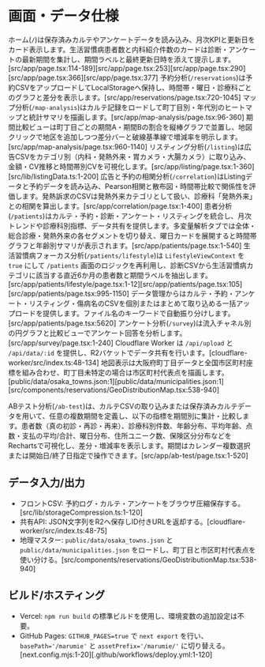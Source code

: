 # 画面・データ仕様
ホーム(`/`)は保存済みカルテやアンケートデータを読み込み、月次KPIと更新日をカード表示します。生活習慣病患者数と内科紹介件数のカードは診断・アンケートの最新期間を集計し、期間ラベルと最終更新日時を添えて提示します。[src/app/page.tsx:114-189][src/app/page.tsx:253][src/app/page.tsx:290][src/app/page.tsx:366][src/app/page.tsx:377]
予約分析(`/reservations`)は予約CSVをアップロードしてLocalStorageへ保持し、時間帯・曜日・診療科ごとのグラフと差分を表示します。[src/app/reservations/page.tsx:720-1045]
マップ分析(`/map-analysis`)はカルテ記録をロードして町丁目別・年代別のヒートマップと統計サマリを描画します。[src/app/map-analysis/page.tsx:96-360]
期間比較ビューは町丁目ごとの期間A・期間Bの割合を縦棒グラフで並置し、地図クリックで地区を追加しつつ差分バーと破線基準線で増減率を明示します。[src/app/map-analysis/page.tsx:960-1140]
リスティング分析(`/listing`)は広告CSVをカテゴリ別（内科・発熱外来・胃カメラ・大腸カメラ）に取り込み、金額・CV推移と時間帯別CVを可視化します。[src/app/listing/page.tsx:1-360][src/lib/listingData.ts:1-200]
広告と予約の相関分析(`/correlation`)はListingデータと予約データを読み込み、Pearson相関と散布図・時間帯比較で関係性を評価します。発熱訴求のCSVは発熱外来カテゴリとして扱い、診療科「発熱外来」との相関を算出します。[src/app/correlation/page.tsx:1-400]
患者分析(`/patients`)はカルテ・予約・診断・アンケート・リスティングを統合し、月次トレンドや診療科別指標、データ共有を提供します。多変量解析タブでは全体・総合診療・発熱外来の各セグメントを切り替え、曜日カードを展開すると時間帯グラフと年齢別サマリが表示されます。[src/app/patients/page.tsx:1-540]
生活習慣病フォーカス分析(`/patients/lifestyle`)は `LifestyleViewContext` を `true` にして `/patients` 画面のロジックを再利用し、診断CSVから生活習慣病カテゴリに該当する直近6か月の患者数と期間ラベルを抽出します。[src/app/patients/lifestyle/page.tsx:1-12][src/app/patients/page.tsx:105][src/app/patients/page.tsx:995-1150]
データ管理からはカルテ・予約・アンケート・リスティング・傷病名のCSVを個別またはまとめて取り込める一括アップロードを提供します。ファイル名のキーワードで自動振り分けします。[src/app/patients/page.tsx:5620]
アンケート分析(`/survey`)は流入チャネル別の円グラフと比較ビューでアンケート回答を分析します。[src/app/survey/page.tsx:1-240]
Cloudflare Worker は `/api/upload` と `/api/data/:id` を提供し、R2バケットでデータ共有を行います。[cloudflare-worker/src/index.ts:48-134]
地図表示は大阪府町丁目データと全国市区町村座標を組み合わせ、町丁目未特定の場合は市区町村代表点を描画します。[public/data/osaka_towns.json:1][public/data/municipalities.json:1][src/components/reservations/GeoDistributionMap.tsx:538-940]

ABテスト分析(`/ab-test`)は、カルテCSVの取り込みまたは保存済みカルテデータを用いて、任意の複数期間を定義し、以下の指標を期間別に集計・比較します。患者数（真の初診・再診・再来）、診療科別件数、年齢分布、平均年齢、点数・支払の平均/合計、曜日分布、住所ユニーク数、保険区分分布などをRechartsで可視化し、差分・増減率を表示します。期間はカレンダー複数選択または開始日/終了日指定で操作できます。[src/app/ab-test/page.tsx:1-520]

## データ入力/出力
- フロントCSV: 予約ログ・カルテ・アンケートをブラウザ圧縮保存する。[src/lib/storageCompression.ts:1-120]
- 共有API: JSON文字列をR2へ保存しID付きURLを返却する。[cloudflare-worker/src/index.ts:48-75]
- 地理マスター: `public/data/osaka_towns.json` と `public/data/municipalities.json` をロードし、町丁目と市区町村代表点を使い分ける。[src/components/reservations/GeoDistributionMap.tsx:538-940]

## ビルド/ホスティング
- Vercel: `npm run build` の標準ビルドを使用し、環境変数の追加設定は不要。
- GitHub Pages: `GITHUB_PAGES=true` で `next export` を行い、`basePath='/marumie'` と `assetPrefix='/marumie/'` に切り替える。[next.config.mjs:1-20][.github/workflows/deploy.yml:1-120]
